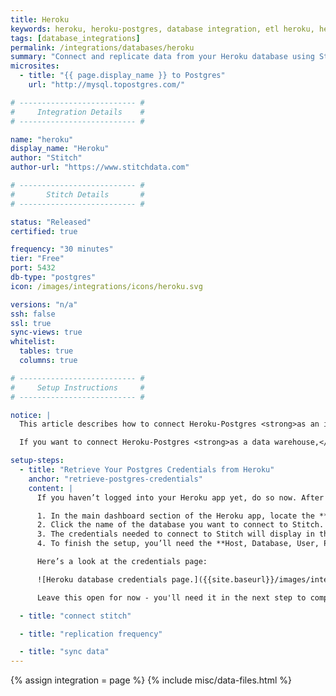 ```yaml
---
title: Heroku
keywords: heroku, heroku-postgres, database integration, etl heroku, heroku etl
tags: [database_integrations]
permalink: /integrations/databases/heroku
summary: "Connect and replicate data from your Heroku database using Stitch's Heroku integration."
microsites:
  - title: "{{ page.display_name }} to Postgres"
    url: "http://mysql.topostgres.com/"

# -------------------------- #
#     Integration Details    #
# -------------------------- #

name: "heroku"
display_name: "Heroku"
author: "Stitch"
author-url: "https://www.stitchdata.com"

# -------------------------- #
#       Stitch Details       #
# -------------------------- #

status: "Released"
certified: true

frequency: "30 minutes"
tier: "Free"
port: 5432
db-type: "postgres"
icon: /images/integrations/icons/heroku.svg

versions: "n/a"
ssh: false
ssl: true
sync-views: true
whitelist:
  tables: true
  columns: true

# -------------------------- #
#     Setup Instructions     #
# -------------------------- #

notice: |
  This article describes how to connect Heroku-Postgres <strong>as an input data source.</strong><br><br>

  If you want to connect Heroku-Postgres <strong>as a data warehouse,</strong> refer to the [Connecting a Heroku-Postgres Destination guide]({{ link.destinations.setup.heroku-postgres | prepend: site.baseurl }}).

setup-steps:
  - title: "Retrieve Your Postgres Credentials from Heroku"
    anchor: "retrieve-postgres-credentials"
    content: |
      If you haven’t logged into your Heroku app yet, do so now. After you’re logged in, do the following to retrieve your Heroku Postgres database credentials:

      1. In the main dashboard section of the Heroku app, locate the **Add-ons** section. Add-ons will list any Postgres databases currently added to your Heroku account.
      2. Click the name of the database you want to connect to Stitch.
      3. The credentials needed to connect to Stitch will display in the Connection Settings section. 
      4. To finish the setup, you’ll need the **Host, Database, User, Port**, and **Password**. Click **Show** to display the password.

      Here’s a look at the credentials page:

      ![Heroku database credentials page.]({{site.baseurl}}/images/integrations/heroku-credentials-page.png)

      Leave this open for now - you'll need it in the next step to complete the setup.

  - title: "connect stitch"

  - title: "replication frequency"

  - title: "sync data"
---
```

{% assign integration = page %}
{% include misc/data-files.html %}